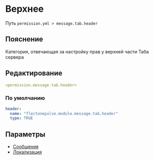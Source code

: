 # Верхнее
Путь `permission.yml > message.tab.header`

## Пояснение
Категория, отвечающая за настройку прав у верхней части Таба сервера

## Редактирование
```yaml
<permission.message.tab.header>
```

### По умолчанию
```yaml
header:
  name: "flectonepulse.module.message.tab.header"
  type: TRUE
```

## Параметры

- [Сообщения](/docs/message/tab/header/)
- [Локализация](/docs/localizations/ru_ru/message/tab/header/)

<!--@include: @/parts/permission/permissionTier3.md-->

